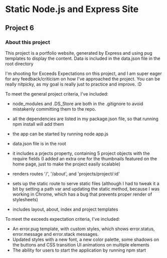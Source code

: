 # Static Node.js and Express Site
## Project 6


### About this project
This project is a portfolio website, generated by Express and using pug templates to display the content. Data is included in the data.json file in the root directory

I'm shooting for Exceeds Expectations on this project, and I am super eager for any feedback/criticism on how I've approached the project. You can be really nitpicky, as my goal is really just to practice and improve. :D

To meet the general project criteria, I've included:

* node_modules and .DS_Store are both in the .gitignore to avoid mistakenly committing them to the repo.
* all the dependencies are listed in my package.json file, so that running npm install will add them
* the app can be started by running node app.js

* data.json file is in the root
* it includes a prjects property, containing 5 project objects with the require fields (I added an extra one for the thumbnails featured on the home page, just to make the project easily scalable)

* renders routes '/', '/about', and 'projects/project/:id'
* sets up the static route to serve static files (although I had to tweak it a bit by setting a path var and updating the static method, because I was working in Chrome, which has a bug that prevents proper render of stylesheets)

* includes layout, about, index and project templates



To meet the exceeds expectation criteria, I've included:

* An error.pug template, with custom styles, which shows error.status, error.message and error.stack messages.
* Updated styles with a new font, a new color palette, some shadows on the buttons and CSS transition UI animations on multiple elements
* The ability for users to start the application by running npm start